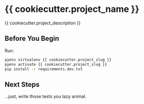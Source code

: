 # {{ cookiecutter.project_name }}

{{ cookiecutter.project_description }}

## Before You Begin

Run:

```bash
pyenv virtualenv {{ cookiecutter.project_slug }}
pyenv activate {{ cookiecutter.project_slug }}
pip install -r requirements.dev.txt
```

## Next Steps

...just, write those tests you lazy animal.
